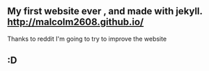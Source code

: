 My first website ever , and made with jekyll. http://malcolm2608.github.io/
---
Thanks to reddit I'm going to try to improve the website 
## :D ##